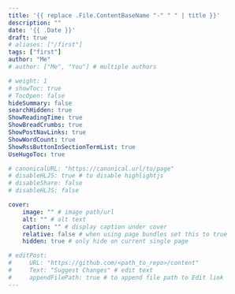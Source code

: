 ```yaml
---
title: '{{ replace .File.ContentBaseName "-" " " | title }}'
description: ""
date: '{{ .Date }}'
draft: true
# aliases: ["/first"]
tags: ["first"]
author: "Me"
# author: ["Me", "You"] # multiple authors

# weight: 1
# showToc: true
# TocOpen: false
hideSummary: false
searchHidden: true
ShowReadingTime: true
ShowBreadCrumbs: true
ShowPostNavLinks: true
ShowWordCount: true
ShowRssButtonInSectionTermList: true
UseHugoToc: true

# canonicalURL: "https://canonical.url/to/page"
# disableHLJS: true # to disable highlightjs
# disableShare: false
# disableHLJS: false

cover:
    image: "" # image path/url
    alt: "" # alt text
    caption: "" # display caption under cover
    relative: false # when using page bundles set this to true
    hidden: true # only hide on current single page

# editPost:
#     URL: "https://github.com/<path_to_repo>/content"
#     Text: "Suggest Changes" # edit text
#     appendFilePath: true # to append file path to Edit link
---
```

